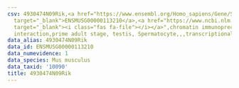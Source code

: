 ```yaml
---
csv: 4930474N09Rik,<a href="https://www.ensembl.org/Homo_sapiens/Gene/Summary?db=core;g=ENSMUSG00000113210"
  target="_blank">ENSMUSG00000113210</a>,<a href="https://www.ncbi.nlm.nih.gov/pubmed/25450459"
  target="_blank"><i class="fas fa-file"></i></a>",chromatin immunoprecipitation assay,direct
  interaction,prime adult stage, testis, Spermatocyte,,,transcriptional regulation,
data_alias: 4930474N09Rik
data_id: ENSMUSG00000113210
data_numevidence: 1
data_species: Mus musculus
data_taxid: '10090'
title: 4930474N09Rik
---
```


